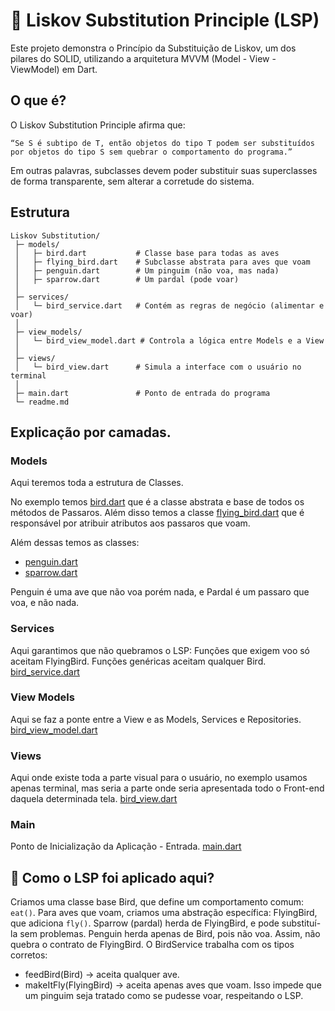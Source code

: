 # 📌 Liskov Substitution Principle (LSP)
Este projeto demonstra o Princípio da Substituição de Liskov, um dos pilares do SOLID, utilizando a arquitetura MVVM (Model - View - ViewModel) em Dart.

## O que é?
O Liskov Substitution Principle afirma que:

```“Se S é subtipo de T, então objetos do tipo T podem ser substituídos por objetos do tipo S sem quebrar o comportamento do programa.”```

Em outras palavras, subclasses devem poder substituir suas superclasses de forma transparente, sem alterar a corretude do sistema.

## Estrutura
```
Liskov Substitution/
 ├─ models/
 │   ├─ bird.dart           # Classe base para todas as aves
 │   ├─ flying_bird.dart    # Subclasse abstrata para aves que voam
 │   ├─ penguin.dart        # Um pinguim (não voa, mas nada)
 │   ├─ sparrow.dart        # Um pardal (pode voar)
 │
 ├─ services/
 │   └─ bird_service.dart   # Contém as regras de negócio (alimentar e voar)
 │
 ├─ view_models/
 │   └─ bird_view_model.dart # Controla a lógica entre Models e a View
 │
 ├─ views/
 │   └─ bird_view.dart      # Simula a interface com o usuário no terminal
 │
 ├─ main.dart               # Ponto de entrada do programa
 └─ readme.md
```

## Explicação por camadas.
### Models
Aqui teremos toda a estrutura de Classes. 

No exemplo temos [bird.dart](./models/bird.dart) que é a classe abstrata e base de todos os métodos de Passaros. Além disso temos a classe [flying_bird.dart](./models/flying_bird.dart) que é responsável por atribuir atributos aos passaros que voam.

Além dessas temos as classes:
- [penguin.dart](./models/penguin.dart)
- [sparrow.dart](./models/sparrow.dart)

Penguin é uma ave que não voa porém nada, e Pardal é um passaro que voa, e não nada.

### Services
Aqui garantimos que não quebramos o LSP:
Funções que exigem voo só aceitam FlyingBird.
Funções genéricas aceitam qualquer Bird.
[bird_service.dart](./services/bird_service.dart)

### View Models
Aqui se faz a ponte entre a View e as Models, Services e Repositories. [bird_view_model.dart](./view_models/bird_view_model.dart)

### Views
Aqui onde existe toda a parte visual para o usuário, no exemplo usamos apenas terminal, mas seria a parte onde seria apresentada todo o Front-end daquela determinada tela.
[bird_view.dart](./views/bird_view.dart)


### Main
Ponto de Inicialização da Aplicação - Entrada. [main.dart](./main.dart)


## 🧩 Como o LSP foi aplicado aqui?

Criamos uma classe base Bird, que define um comportamento comum: ```eat()```.
Para aves que voam, criamos uma abstração específica: FlyingBird, que adiciona ```fly()```.
Sparrow (pardal) herda de FlyingBird, e pode substituí-la sem problemas.
Penguin herda apenas de Bird, pois não voa. Assim, não quebra o contrato de FlyingBird.
O BirdService trabalha com os tipos corretos:
- feedBird(Bird) → aceita qualquer ave.
- makeItFly(FlyingBird) → aceita apenas aves que voam.
    Isso impede que um pinguim seja tratado como se pudesse voar, respeitando o LSP.